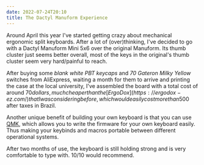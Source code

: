 ```yaml
---
date: 2022-07-24T20:10
title: The Dactyl Manuform Experience
---
```


Around April this year I've started getting crazy about mechanical ergonomic
split keyboards. After a lot of (over)thinking, I've decided to go with a Dactyl
Manuform Mini 5x6 over the original Manuform. Its thumb cluster just seems
better overall, most of the keys in the original's thumb cluster seem very
hard/painful to reach.

After buying some *blank white PBT keycaps* and *70 Gateron Milky Yellow* switches
from AliExpress, waiting a month for them to arrive and printing the case at the
local university, I've assembled the board with a total cost of around $70
dollars, much cheaper than the [ErgoDox](https://ergodox-ez.com/) that I was
considering before, which would easily cost more than 500$ after taxes in Brazil.

Another unique benefit of building your own keyboard is that you can use [QMK](https://qmk.fm), which allows you to write the firmware for your own keyboard easily. Thus making your keybinds and macros portable between different operational systems.

After two months of use, the keyboard is still holding strong and is very comfortable to type with. 10/10 would recommend.
